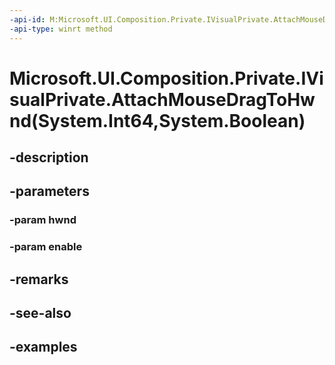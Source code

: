 ```yaml
---
-api-id: M:Microsoft.UI.Composition.Private.IVisualPrivate.AttachMouseDragToHwnd(System.Int64,System.Boolean)
-api-type: winrt method
---
```


# Microsoft.UI.Composition.Private.IVisualPrivate.AttachMouseDragToHwnd(System.Int64,System.Boolean)

<!--
public void AttachMouseDragToHwnd (long hwnd, bool enable);
-->


## -description

## -parameters

### -param hwnd

### -param enable

## -remarks

## -see-also

## -examples


